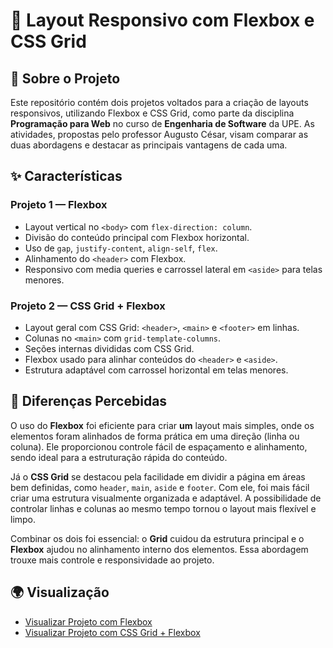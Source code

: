 # 🎨 Layout Responsivo com Flexbox e CSS Grid

## 📝 Sobre o Projeto

Este repositório contém dois projetos voltados para a criação de layouts responsivos, utilizando Flexbox e CSS Grid, como parte da disciplina **Programação para Web** no curso de **Engenharia de Software** da UPE. As atividades, propostas pelo professor Augusto César, visam comparar as duas abordagens e destacar as principais vantagens de cada uma.

## ✨ Características

### Projeto 1 — Flexbox
- Layout vertical no `<body>` com `flex-direction: column`.
- Divisão do conteúdo principal com Flexbox horizontal.
- Uso de `gap`, `justify-content`, `align-self`, `flex`.
- Alinhamento do `<header>` com Flexbox.
- Responsivo com media queries e carrossel lateral em `<aside>` para telas menores.

### Projeto 2 — CSS Grid + Flexbox
- Layout geral com CSS Grid: `<header>`, `<main>` e `<footer>` em linhas.
- Colunas no `<main>` com `grid-template-columns`.
- Seções internas divididas com CSS Grid.
- Flexbox usado para alinhar conteúdos do `<header>` e `<aside>`.
- Estrutura adaptável com carrossel horizontal em telas menores.

## 🔎 Diferenças Percebidas

O uso do **Flexbox** foi eficiente para criar **um** layout mais simples, onde os elementos foram alinhados de forma prática em uma direção (linha ou coluna). Ele proporcionou controle fácil de espaçamento e alinhamento, sendo ideal para a estruturação rápida do conteúdo.

Já o **CSS Grid** se destacou pela facilidade em dividir a página em áreas bem definidas, como `header`, `main`, `aside` e `footer`. Com ele, foi mais fácil criar uma estrutura visualmente organizada e adaptável. A possibilidade de controlar linhas e colunas ao mesmo tempo tornou o layout mais flexível e limpo.

Combinar os dois foi essencial: o **Grid** cuidou da estrutura principal e o **Flexbox** ajudou no alinhamento interno dos elementos. Essa abordagem trouxe mais controle e responsividade ao projeto.

## 🌍 Visualização

- [Visualizar Projeto com Flexbox](https://joao769.github.io/layout-responsivo-css/flexbox)
- [Visualizar Projeto com CSS Grid + Flexbox](https://joao769.github.io/layout-responsivo-css/grid)